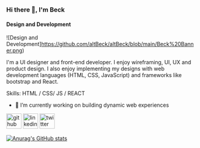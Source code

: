 ### Hi there 👋, I'm Beck
#### Design and Development
![Design and Development]https://github.com/altBeck/altBeck/blob/main/Beck%20Banner.png)

I'm a UI designer and front-end developer. I enjoy wireframing, UI, UX and product design. I also enjoy implementing my designs with web development languages (HTML, CSS, JavaScript) and frameworks like bootstrap and React.

Skills: HTML / CSS/ JS / REACT 

- 🔭 I’m currently working on building dynamic web experiences 


[<img src='https://cdn.jsdelivr.net/npm/simple-icons@3.0.1/icons/github.svg' alt='github' height='40'>](https://github.com/altBeck)  [<img src='https://cdn.jsdelivr.net/npm/simple-icons@3.0.1/icons/linkedin.svg' alt='linkedin' height='40'>](https://www.linkedin.com/in/kanno-beck/)  [<img src='https://cdn.jsdelivr.net/npm/simple-icons@3.0.1/icons/twitter.svg' alt='twitter' height='40'>](https://twitter.com/japagodd)  


[![Anurag's GitHub stats](https://github-readme-stats.vercel.app/api?username=altBeck)](https://github.com/anuraghazra/github-readme-stats)
